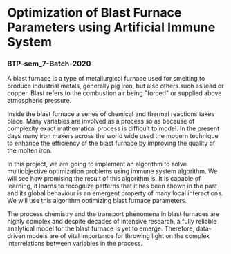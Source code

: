 # Optimization of Blast Furnace Parameters using Artificial Immune System
### BTP-sem_7-Batch-2020

A blast furnace is a type of metallurgical furnace used for smelting to produce industrial
metals, generally pig iron, but also others such as lead or copper. Blast refers to the
combustion air being "forced" or supplied above atmospheric pressure.

Inside the blast furnace a series of chemical and thermal reactions takes place. Many
variables are involved as a process so as because of complexity exact mathematical
process is difficult to model. In the present days many iron makers across the world wide
used the modern technique to enhance the efficiency of the blast furnace by improving
the quality of the molten iron.

In this project, we are going to implement an algorithm to solve multiobjective
optimization problems using immune system algorithm. We will see how promising the
result of this algorithm is. It is capable of learning, it learns to recognize patterns that it
has been shown in the past and its global behaviour is an emergent property of many
local interactions. We will use this algorithm optimizing blast furnace parameters.

The process chemistry and the transport phenomena in blast furnaces are highly complex
and despite decades of intensive research, a fully reliable analytical model for the blast
furnace is yet to emerge. Therefore, data-driven models are of vital importance for
throwing light on the complex interrelations between variables in the process.








